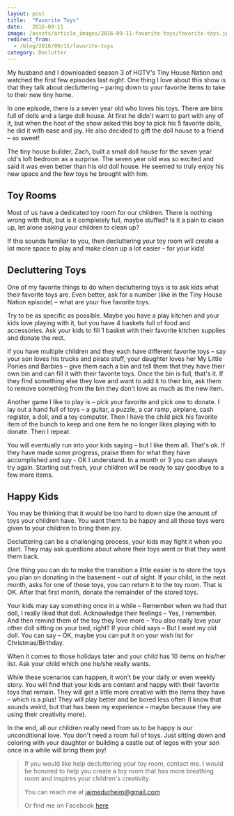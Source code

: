 ```yaml
---
layout: post
title:  "Favorite Toys"
date:   2016-09-11
image: /assets/article_images/2016-09-11-favorite-toys/favorite-toys.jpg
redirect_from:
  - /blog/2016/09/11/favorite-toys
category: Declutter
---
```


My husband and I downloaded season 3 of HGTV's Tiny House Nation and watched the first few episodes last night. One thing I love about this show is that they talk about decluttering – paring down to your favorite items to take to their new tiny home.

In one episode, there is a seven year old who loves his toys. There are bins full of dolls and a large doll house. At first he didn't want to part with any of it, but when the host of the show asked this boy to pick his 5 favorite dolls, he did it with ease and joy. He also decided to gift the doll house to a friend – so sweet!

The tiny house builder, Zach, built a small doll house for the seven year old's loft bedroom as a surprise. The seven year old was so excited and said it was even better than his old doll house. He seemed to truly enjoy his new space and the few toys he brought with him.

## Toy Rooms #

Most of us have a dedicated toy room for our children. There is nothing wrong with that, but is it completely full, maybe stuffed? Is it a pain to clean up, let alone asking your children to clean up?

If this sounds familiar to you, then decluttering your toy room will create a lot more space to play and make clean up a lot easier – for your kids!

## Decluttering Toys #

One of my favorite things to do when decluttering toys is to ask kids what their favorite toys are. Even better, ask for a number (like in the Tiny House Nation episode) – what are your five favorite toys.

Try to be as specific as possible. Maybe you have a play kitchen and your kids love playing with it, but you have 4 baskets full of food and accessories. Ask your kids to fill 1 basket with their favorite kitchen supplies and donate the rest.

If you have multiple children and they each have different favorite toys – say your son loves his trucks and pirate stuff, your daughter loves her My Little Ponies and Barbies – give them each a bin and tell them that they have their own bin and can fill it with their favorite toys. Once the bin is full, that's it. If they find something else they love and want to add it to their bin, ask them to remove something from the bin they don't love as much as the new item.

Another game I like to play is – pick your favorite and pick one to donate. I lay out a hand full of toys – a guitar, a puzzle, a car ramp, airplane, cash register, a doll, and a toy computer. Then I have the child pick his favorite item of the bunch to keep and one item he no longer likes playing with to donate. Then I repeat.

You will eventually run into your kids saying – but I like them all. That's ok. If they have made some progress, praise them for what they have accomplished and say - OK I understand. In a month or 3 you can always try again. Starting out fresh, your children will be ready to say goodbye to a few more items.

## Happy Kids #

You may be thinking that it would be too hard to down size the amount of toys your children have. You want them to be happy and all those toys were given to your children to bring them joy.

Decluttering can be a challenging process, your kids may fight it when you start. They may ask questions about where their toys went or that they want them back.

One thing you can do to make the transition a little easier is to store the toys you plan on donating in the basement – out of sight. If your child, in the next month, asks for one of those toys, you can return it to the toy room. That is OK. After that first month, donate the remainder of the stored toys.

Your kids may say something once in a while – Remember when we had that doll, I really liked that doll. Acknowledge their feelings – Yes, I remember. And then remind them of the toy they love more – You also really love your other doll sitting on your bed, right? If your child says – But I want my old doll. You can say – OK, maybe you can put it on your wish list for Christmas/Birthday.

When it comes to those holidays later and your child has 10 items on his/her list. Ask your child which one he/she really wants.

While these scenarios can happen, it won't be your daily or even weekly story. You will find that your kids are content and happy with their favorite toys that remain. They will get a little more creative with the items they have – which is a plus! They will play better and be bored less often (I know that sounds weird, but that has been my experience – maybe because they are using their creativity more).

In the end, all our children really need from us to be happy is our unconditional love. You don't need a room full of toys. Just sitting down and coloring with your daughter or building a castle out of legos with your son once in a while will bring them joy!

> If you would like help decluttering your toy room, contact me. I would be honored to help you create a toy room that has more breathing room and inspires your children's creativity.
>
> You can reach me at [jaimedurheim@gmail.com](mailto:jaimedurheim@gmail.com)
>
> Or find me on Facebook [here](https://www.facebook.com/JaimeDeclutters)
